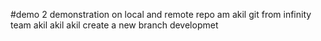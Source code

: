 #demo 2
demonstration on local and remote repo
am akil git
from infinity team
akil akil akil
create a new branch developmet